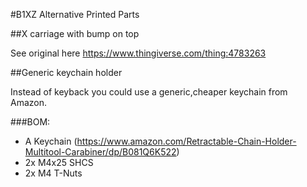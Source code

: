 #B1XZ Alternative Printed Parts

##X carriage with bump on top

See original here
https://www.thingiverse.com/thing:4783263

##Generic keychain holder

Instead of keyback you could use a generic,cheaper keychain from Amazon.

###BOM:
- A Keychain (https://www.amazon.com/Retractable-Chain-Holder-Multitool-Carabiner/dp/B081Q6K522)
- 2x M4x25 SHCS
- 2x M4 T-Nuts